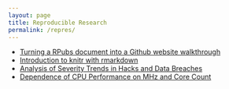 ```yaml
---
layout: page
title: Reproducible Research
permalink: /repres/
---
```


- [Turning a RPubs document into a Github website walkthrough](https://github.com/thoughtfulbloke/appleorange)
- [Introduction to knitr with rmarkdown](https://sachsmc.github.io/knit-git-markr-guide/knitr/knit.html)
- [Analysis of Severity Trends in Hacks and Data Breaches](http://rpubs.com/ww44ss/29389)
- [Dependence of CPU Performance on MHz and Core Count](http://rpubs.com/ww44ss/SPEC_CPU)
